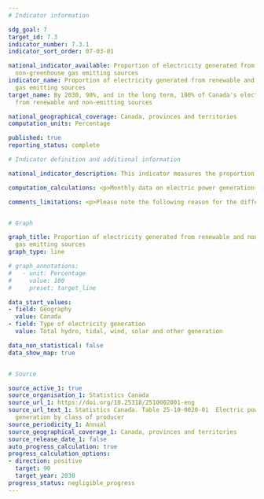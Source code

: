 ```yaml
---
# Indicator information

sdg_goal: 7
target_id: 7.3
indicator_number: 7.3.1
indicator_sort_order: 07-03-01

national_indicator_available: Proportion of electricity generated from renewable and
  non-greenhouse gas emitting sources
indicator_name: Proportion of electricity generated from renewable and non-greenhouse
  gas emitting sources
target_name: By 2030, 90%, and in the long term, 100% of Canada's electricity is generated
  from renewable and non-emitting sources

national_geographical_coverage: Canada, provinces and territories
computation_units: Percentage

published: true
reporting_status: complete

# Indicator definition and additional information

national_indicator_description: This indicator measures the proportion of electricity generated from renewable and non-greenhouse gas emitting sources, which includes energy generated from hydraulic turbines, solar, tidal power turbines, wind power turbines, nuclear steam turbines and all electricity produced from biomass.

computation_calculations: <p>Monthly data on electric power generation are annualized and the sum of megawatt hours produced by renewable and non-greenhouse gas emitting sources are expressed as a proportion of the total electricity generated.</p><p>To align concepts between indicators, the methodology to calculate this indicator was updated in spring 2023 to include electricity generated from nuclear steam turbine and biomass in the definition of “electricity generated from renewable and non-greenhouse gas emitting sources.” This change does not affect the targets for the indicator but rather ensures comparable definitions and measurement between this indicator and the one published in the <a href="https://natural-resources.canada.ca/science-and-data/data-and-analysis/energy-data-and-analysis/energy-facts/clean-power-and-low-carbon-fuels/23932">Energy Fact Book</a> by Natural Resources Canada.</p>

comments_limitations: <p>Please note the following reason for the difference in the methodology used for this indicator and the one used for the indicator presented in the <a href="https://natural-resources.canada.ca/science-and-data/data-and-analysis/energy-data-and-analysis/energy-facts/clean-power-and-low-carbon-fuels/23932">Energy Fact Book</a> from Natural Resources Canada. The relatively small difference between the two proportions is due to the different methodologies used to estimate the energy generated from grid-connected photovoltaic systems.  The energy generated from these systems is estimated through model-based calculations by Natural Resources Canada. The Statistics Canada estimate is based on data collected through surveys and excludes energy generated from photovoltaics systems with capacities below 100 kW and some systems with capacities between 100 kW and 1 mW.</p>


# Graph

graph_title: Proportion of electricity generated from renewable and non-greenhouse
  gas emitting sources
graph_type: line

# graph_annotations:
#   - unit: Percentage
#     value: 100
#     preset: target_line

data_start_values:
- field: Geography
  value: Canada
- field: Type of electricity generation
  value: Total hydro, tidal, wind, solar and other generation

data_non_statistical: false
data_show_map: true


# Source

source_active_1: true
source_organisation_1: Statistics Canada
source_url_1: https://doi.org/10.25318/2510002001-eng
source_url_text_1: Statistics Canada. Table 25-10-0020-01  Electric power, annual
  generation by class of producer
source_periodicity_1: Annual
source_geographical_coverage_1: Canada, provinces and territories
source_release_date_1: false
auto_progress_calculation: true
progress_calculation_options:
- direction: positive
  target: 90
  target_year: 2030
progress_status: negligible_progress
---
```

